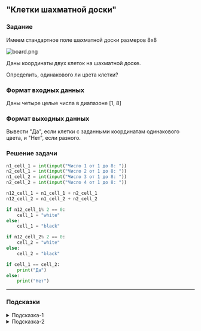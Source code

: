 ## "Клетки шахматной доски"

### Задание

Имеем стандартное поле шахматной доски размеров 8x8

![board.png](img/board.png)

Даны координаты двух клеток на шахматной доске.

Определить, одинакового ли цвета клетки?

### Формат входных данных

Даны четыре целые числа в диапазоне [1, 8]

### Формат выходных данных

Вывести "Да", если клетки с заданными координатам одинакового цвета, и "Нет", если разного.

### Решение задачи

```python
n1_сell_1 = int(input("Число 1 от 1 до 8: "))
n2_cell_1 = int(input("Число 2 от 1 до 8: "))
n1_сell_2 = int(input("Число 3 от 1 до 8: "))
n2_cell_2 = int(input("Число 4 от 1 до 8: "))

n12_cell_1 = n1_сell_1 + n2_cell_1
n12_cell_2 = n1_сell_2 + n2_cell_2

if n12_cell_1% 2 == 0:
    cell_1 = "white"
else:
    cell_1 = "black"

if n12_cell_2% 2 == 0:
    cell_2 = "white"
else:
    cell_2 = "black"

if cell_1 == cell_2:
    print("Да")
else:
    print("Нет")
```

---

### Подсказки

<details>
<summary>Подсказка-1</summary>
Условие для проверки четности числа:

```python
n % 2 == 0
```

</details>

<details>
<summary>Подсказка-2</summary>
Сумма двух нечетных чисел, всегда четная.
</details>
